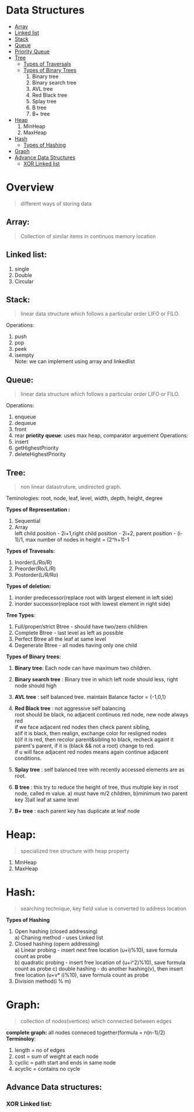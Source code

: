 # Data Structures

- [Array](#1-array)
- [Linked list](#2-linked-list)
- [Stack](#3-stack)
- [Queue](#4-queue)
- [Priority Queue](#42-priority-queue)
- [Tree](#5-tree)
  - [Types of Traversals](#53-types-of-traversals)
  - [Types of Binary Trees](#56-types-of-binary-trees)
    1. Binary tree  
    2. Binary search tree  
    3. AVL tree  
    4. Red Black tree  
    5. Splay tree  
    6. B tree  
    7. B+ tree
- [Heap](#6-heap)
  1. MinHeap  
  2. MaxHeap
- [Hash](#7-hash)
  - [Types of Hashing](#71-types-of-hashing)
- [Graph](#8-graph)
- [Advance Data Structures](#9-advance-data-structures)
  - [XOR Linked list](#91-xor-linked-list)



# Overview
> different ways of storing data  

## Array:
> Collection of similar items in continuos memory location

## Linked list:
1. single
2. Double
3. Circular

## Stack:
> linear data structure which follows a particular order LIFO or FILO.  

Operations:  
1. push
2. pop
3. peek
4. isempty   
Note: we can implement using array and linkedlist

## Queue:
> linear data structure which follows a particular order LIFO or FILO. 

Operations:
1. enqueue
2. dequeue
3. front
4. rear
**priotity queue**: uses max heap, comparator arguement
Operations:
1. insert
2. getHighestPriority
3. deleteHighestPriority

## Tree:
> non linear datastruture, undirected graph.

Teminologies: root, node, leaf, level, width, depth, height, degree  

**Types of Representation :**   
1. Sequential   
2. Array    
left child position - 2i+1,right child position - 2i+2, parent position - (i-1)/1, max number of nodes in height = (2^h+1)-1

**Types of Travesals:**  
1. Inorder(L/Ro/R)
2. Preorder(Ro/L/R)
3. Postorder(L/R/Ro)

**Types of deletion:** 
1. inorder predecessor(replace root with largest element in left side)  
2. inorder successor(replace root with lowest element in right side)  

**Tree Types**:
1. Full/proper/strict Btree - should have two/zero children  
2. Complete Btree - last level as left as possible  
3. Perfect Btree all the leaf at same level  
4. Degenerate Btree - all nodes having only one child  

**Types of Binary trees:**  
1. **Binary tree**: Each node can have maximum two children.  
2. **Binary search tree** : Binary tree in which left node should less, right node should high  
3. **AVL tree** : self balanced tree. maintain Balance factor = {-1,0,1}  
4. **Red Black tree** : not aggressive self balancing   
  root should be black, no adjacent continuos red node, new node always red    
  if we face adjacent red nodes then check parent sibling,    
  a)if it is black, then realign, exchange color for resligned nodes  
  b)if it is red, then recolor parent&sibling to black, recheck againt it parent's parent, if it is (black && not a root) change to red.   
  if u will face adjacent red nodes means again continue adjacent conditions.
       
5. **Splay tree** :  self balanced tree with recently accessed elements are as root.  
6. **B tree** : this try to reduce the height of tree, thus multiple key in root node, called m value.
  a) must have m/2 children, b)minimum two parent key 3)all leaf at same level  
7. **B+ tree** : each parent key has duplicate at leaf node 

# Heap:
> specialized tree structure with heap property

1. MinHeap
2. MaxHeap

# Hash:
> searching technique, key field value is converted to address location  

**Types of Hashing**  
1. Open hashing (closed addressing)  
  a) Chaning method - uses Linked list
2. Closed hashing (opern addressing)  
  a) Linear probing - insert next free location (u+i)%10), save formula count as probe  
  b) quadratic probing - insert free location of (u+i^2)%10), save formula count as probe 
  c) double hashing - do another hashing(v), then insert free location (u+v* i)%10), save formula count as probe
3. Division method(i % m)   

# Graph:
> collection of nodes(vertices) which connected between edges  

**complete graph:** all nodes conneced together(formula = n(n-1)/2)  
**Terminoloy**:
1. length = no of edges
2. cost =  sum of weight at each node
3. cyclic = path start and ends in same node
4. acyclic = contains no cycle


## Advance Data structures:

### XOR Linked list:
### 

